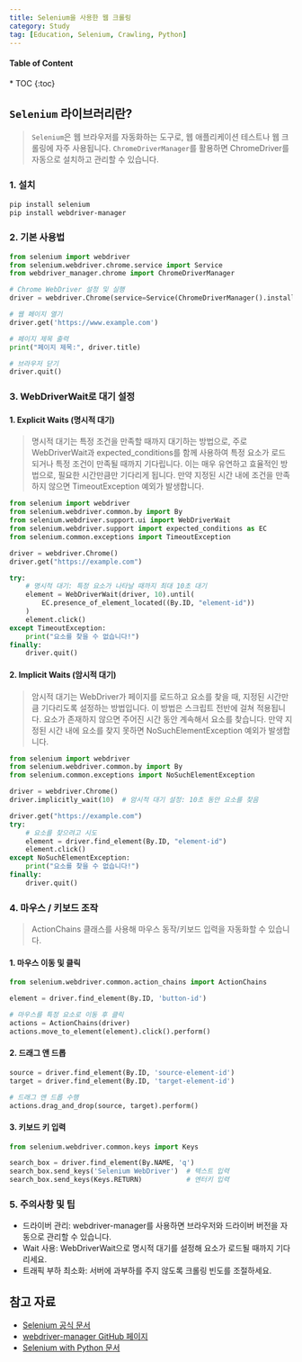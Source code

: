 ```yaml
---
title: Selenium을 사용한 웹 크롤링
category: Study
tag: [Education, Selenium, Crawling, Python]
---
```


<nav class="post-toc" markdown="1">
  <h4>Table of Content</h4>
* TOC
{:toc}
</nav>

## `Selenium` 라이브러리란?
> `Selenium`은 웹 브라우저를 자동화하는 도구로, 웹 애플리케이션 테스트나 웹 크롤링에 자주 사용됩니다. `ChromeDriverManager`를 활용하면 ChromeDriver를 자동으로 설치하고 관리할 수 있습니다.

### 1. 설치
```bash
pip install selenium 
pip install webdriver-manager
```

### 2. 기본 사용법
```python
from selenium import webdriver
from selenium.webdriver.chrome.service import Service
from webdriver_manager.chrome import ChromeDriverManager

# Chrome WebDriver 설정 및 실행
driver = webdriver.Chrome(service=Service(ChromeDriverManager().install()))

# 웹 페이지 열기
driver.get('https://www.example.com')

# 페이지 제목 출력
print("페이지 제목:", driver.title)

# 브라우저 닫기
driver.quit()
```

### 3. WebDriverWait로 대기 설정
#### 1. Explicit Waits (명시적 대기)
> 명시적 대기는 특정 조건을 만족할 때까지 대기하는 방법으로, 주로 WebDriverWait과 expected_conditions를 함께 사용하여 특정 요소가 로드되거나 특정 조건이 만족될 때까지 기다립니다. 이는 매우 유연하고 효율적인 방법으로, 필요한 시간만큼만 기다리게 됩니다. 만약 지정된 시간 내에 조건을 만족하지 않으면 TimeoutException 예외가 발생합니다.

```python
from selenium import webdriver
from selenium.webdriver.common.by import By
from selenium.webdriver.support.ui import WebDriverWait
from selenium.webdriver.support import expected_conditions as EC
from selenium.common.exceptions import TimeoutException

driver = webdriver.Chrome()
driver.get("https://example.com")

try:
    # 명시적 대기: 특정 요소가 나타날 때까지 최대 10초 대기
    element = WebDriverWait(driver, 10).until(
        EC.presence_of_element_located((By.ID, "element-id"))
    )
    element.click()
except TimeoutException:
    print("요소를 찾을 수 없습니다!")
finally:
    driver.quit()
```

#### 2. Implicit Waits (암시적 대기)
> 암시적 대기는 WebDriver가 페이지를 로드하고 요소를 찾을 때, 지정된 시간만큼 기다리도록 설정하는 방법입니다. 이 방법은 스크립트 전반에 걸쳐 적용됩니다. 요소가 존재하지 않으면 주어진 시간 동안 계속해서 요소를 찾습니다. 만약 지정된 시간 내에 요소를 찾지 못하면 NoSuchElementException 예외가 발생합니다.

```python
from selenium import webdriver
from selenium.webdriver.common.by import By
from selenium.common.exceptions import NoSuchElementException

driver = webdriver.Chrome()
driver.implicitly_wait(10)  # 암시적 대기 설정: 10초 동안 요소를 찾음

driver.get("https://example.com")
try:
    # 요소를 찾으려고 시도
    element = driver.find_element(By.ID, "element-id")
    element.click()
except NoSuchElementException:
    print("요소를 찾을 수 없습니다!")
finally:
    driver.quit()
```

### 4. 마우스 / 키보드 조작
> ActionChains 클래스를 사용해 마우스 동작/키보드 입력을 자동화할 수 있습니다.

#### 1. 마우스 이동 및 클릭
```python
from selenium.webdriver.common.action_chains import ActionChains

element = driver.find_element(By.ID, 'button-id')

# 마우스를 특정 요소로 이동 후 클릭
actions = ActionChains(driver)
actions.move_to_element(element).click().perform()
```

#### 2. 드래그 앤 드롭
```python
source = driver.find_element(By.ID, 'source-element-id')
target = driver.find_element(By.ID, 'target-element-id')

# 드래그 앤 드롭 수행
actions.drag_and_drop(source, target).perform()
```

#### 3. 키보드 키 입력
```python
from selenium.webdriver.common.keys import Keys

search_box = driver.find_element(By.NAME, 'q')
search_box.send_keys('Selenium WebDriver')  # 텍스트 입력
search_box.send_keys(Keys.RETURN)           # 엔터키 입력
```

### 5. 주의사항 및 팁
* 드라이버 관리: webdriver-manager를 사용하면 브라우저와 드라이버 버전을 자동으로 관리할 수 있습니다.
* Wait 사용: WebDriverWait으로 명시적 대기를 설정해 요소가 로드될 때까지 기다리세요.
* 트래픽 부하 최소화: 서버에 과부하를 주지 않도록 크롤링 빈도를 조절하세요.

## 참고 자료
* [Selenium 공식 문서](https://www.selenium.dev/documentation/)
* [webdriver-manager GitHub 페이지](https://github.com/SergeyPirogov/webdriver_manager)
* [Selenium with Python 문서](https://selenium-python.readthedocs.io/)